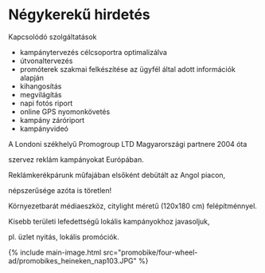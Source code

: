 # Négykerekű hirdetés

Kapcsolódó szolgáltatások

- kampánytervezés célcsoportra optimalizálva
- útvonaltervezés
- promóterek szakmai felkészítése az ügyfél által adott információk alapján
- kihangosítás
- megvilágítás
- napi fotós riport
- online GPS nyomonkövetés
- kampány záróriport
- kampányvideó

A Londoni székhelyű Promogroup LTD Magyarországi partnere 2004 óta

szervez reklám kampányokat Európában.

Reklámkerékpárunk műfajában elsőként debütált az Angol piacon,

népszerűsége azóta is töretlen!

Környezetbarát médiaeszköz, citylight méretű (120x180 cm) felépítménnyel.

Kisebb területi lefedettségű lokális kampányokhoz javasoljuk,

pl. üzlet nyitás, lokális promóciók.

{% include main-image.html src="promobike/four-wheel-ad/promobikes_heineken_nap103.JPG" %}
